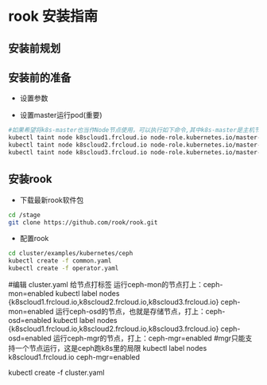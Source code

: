 # rook 安装指南



## 安装前规划



## 安装前的准备

+ 设置参数


+ 设置master运行pod(重要)

``` bash
#如果希望将k8s-master也当作Node节点使用，可以执行如下命令,其中k8s-master是主机节点hostname：
kubectl taint node k8scloud1.frcloud.io node-role.kubernetes.io/master-
kubectl taint node k8scloud2.frcloud.io node-role.kubernetes.io/master-
kubectl taint node k8scloud3.frcloud.io node-role.kubernetes.io/master-
```

## 安装rook

+ 下载最新rook软件包
``` bash
cd /stage
git clone https://github.com/rook/rook.git

```
+ 配置rook
``` bash
cd cluster/examples/kubernetes/ceph
kubectl create -f common.yaml
kubectl create -f operator.yaml
```

#编辑 cluster.yaml
给节点打标签
运行ceph-mon的节点打上：ceph-mon=enabled
kubectl label nodes {k8scloud1.frcloud.io,k8scloud2.frcloud.io,k8scloud3.frcloud.io} ceph-mon=enabled
运行ceph-osd的节点，也就是存储节点，打上：ceph-osd=enabled
kubectl label nodes {k8scloud1.frcloud.io,k8scloud2.frcloud.io,k8scloud3.frcloud.io} ceph-osd=enabled
运行ceph-mgr的节点，打上：ceph-mgr=enabled
#mgr只能支持一个节点运行，这是ceph跑k8s里的局限
kubectl label nodes k8scloud1.frcloud.io ceph-mgr=enabled



kubectl create -f cluster.yaml
```
